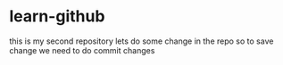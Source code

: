 # learn-github
this is my second repository
lets do some change in the repo 
so to save change we need to do commit changes
